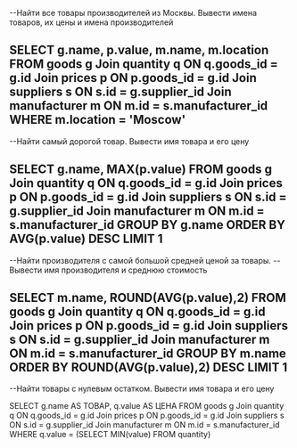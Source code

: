 --Найти все товары производителей из Москвы. Вывести имена товаров, их цены и имена производителей

SELECT g.name, p.value, m.name, m.location FROM goods g
  Join quantity q ON q.goods_id = g.id
  Join prices p ON p.goods_id = g.id
  Join suppliers s ON s.id = g.supplier_id
  Join manufacturer m ON m.id = s.manufacturer_id
WHERE m.location = 'Moscow'
----------------------------------------------------------
--Найти самый дорогой товар. Вывести имя товара и его цену

SELECT g.name, MAX(p.value) FROM goods g
  Join quantity q ON q.goods_id = g.id
  Join prices p ON p.goods_id = g.id
  Join suppliers s ON s.id = g.supplier_id
  Join manufacturer m ON m.id = s.manufacturer_id
GROUP BY g.name
ORDER BY AVG(p.value)
DESC
LIMIT 1
------------------------------------------------------------
--Найти производителя с самой большой средней ценой за товары. 
--Вывести имя производителя и среднюю стоимость

SELECT m.name, ROUND(AVG(p.value),2) FROM goods g
  Join quantity q ON q.goods_id = g.id
  Join prices p ON p.goods_id = g.id
  Join suppliers s ON s.id = g.supplier_id
  Join manufacturer m ON m.id = s.manufacturer_id
GROUP BY m.name
ORDER BY ROUND(AVG(p.value),2)
DESC
LIMIT 1
-----------------------------------------------------------
--Найти товары с нулевым остатком. Вывести имя товара и его цену

SELECT g.name AS ТОВАР, q.value AS ЦЕНА FROM goods g
	Join quantity q ON q.goods_id = g.id
  	Join prices p ON p.goods_id = g.id
  	Join suppliers s ON s.id = g.supplier_id
  	Join manufacturer m ON m.id = s.manufacturer_id
WHERE q.value = (SELECT MIN(value) FROM quantity)
